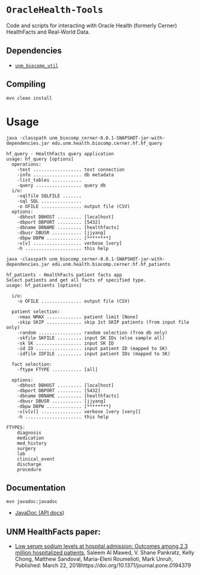# `OracleHealth-Tools`

Code and scripts for interacting with Oracle Health (formerly Cerner) HealthFacts and Real-World Data.

## Dependencies

 * [`unm_biocomp_util`](https://github.com/unmtransinfo/unm_biocomp_util)

## Compiling

```
mvn clean install
```

# Usage

```
java -classpath unm_biocomp_cerner-0.0.1-SNAPSHOT-jar-with-dependencies.jar edu.unm.health.biocomp.cerner.hf.hf_query

hf_query - HealthFacts query application
usage: hf_query [options]
  operations:
    -test .................. test connection
    -info .................. db metadata
    -list_tables ........... 
    -query ................. query db
  i/o:
    -sqlfile SQLFILE ....... 
    -sql SQL ............... 
    -o OFILE ............... output file (CSV)
  options:
    -dbhost DBHOST ......... [localhost]
    -dbport DBPORT ......... [5432] 
    -dbname DBNAME ......... [healthfacts] 
    -dbusr DBUSR ........... [jjyang] 
    -dbpw DBPW ............. [********]
    -v[v] .................. verbose [very]
    -h ..................... this help
```

```
java -classpath unm_biocomp_cerner-0.0.1-SNAPSHOT-jar-with-dependencies.jar edu.unm.health.biocomp.cerner.hf.hf_patients

hf_patients - HealthFacts patient facts app
Select patients and get all facts of specified type.
usage: hf_patients [options]

  i/o:
    -o OFILE ............... output file (CSV)

  patient selection:
    -nmax NMAX ............. patient limit [None]
    -skip SKIP ............. skip 1st SKIP patients (from input file only)
    -random ................ random selection (from db only)
    -skfile SKFILE ......... input SK IDs (else sample all)
    -sk SK ................. input SK ID
    -id ID ................. input patient ID (mapped to SK)
    -idfile IDFILE ......... input patient IDs (mapped to SK)

  fact selection:
    -ftype FTYPE ........... [all]

  options:
    -dbhost DBHOST ......... [localhost]
    -dbport DBPORT ......... [5432] 
    -dbname DBNAME ......... [healthfacts] 
    -dbusr DBUSR ........... [jjyang] 
    -dbpw DBPW ............. [********]
    -v[v[v]] ............... verbose [very [very]]
    -h ..................... this help

FTYPES:
	diagnosis
	medication
	med_history
	surgery
	lab
	clinical_event
	discharge
	procedure
```

## Documentation

```
mvn javadoc:javadoc
```

 * [JavaDoc (API docs)](doc/javadoc/)

## UNM HealthFacts paper:

*  [Low serum sodium levels at hospital admission: Outcomes among 2.3 million hospitalized patients](https://journals.plos.org/plosone/article/comments?id=10.1371/journal.pone.0194379), Saleem Al Mawed, V. Shane Pankratz, Kelly Chong, Matthew Sandoval, Maria-Eleni Roumelioti, Mark Unruh, Published: March 22, 2018https://doi.org/10.1371/journal.pone.0194379
